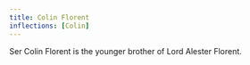 ```yaml
---
title: Colin Florent
inflections: [Colin]
---
```


Ser Colin Florent is the younger brother of Lord Alester Florent.


